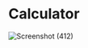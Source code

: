 # Calculator

![Screenshot (412)](https://user-images.githubusercontent.com/35935896/155398141-aa4c87d7-0ae0-4858-b540-226ac334d8b2.png)
